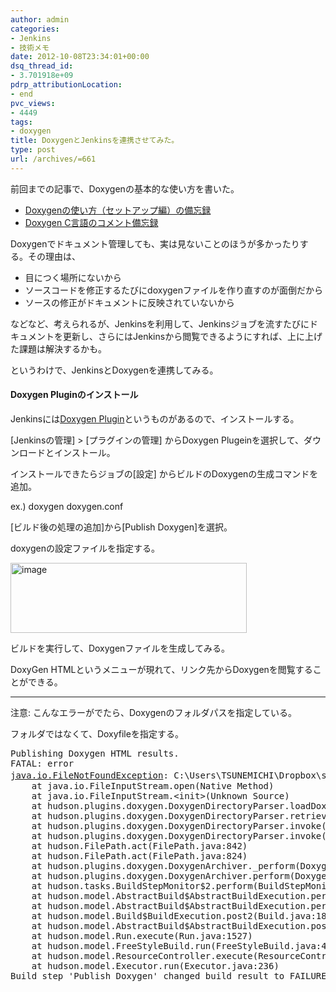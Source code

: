 ```yaml
---
author: admin
categories:
- Jenkins
- 技術メモ
date: 2012-10-08T23:34:01+00:00
dsq_thread_id:
- 3.701918e+09
pdrp_attributionLocation:
- end
pvc_views:
- 4449
tags:
- doxygen
title: DoxygenとJenkinsを連携させてみた。
type: post
url: /archives/=661
---
```


前回までの記事で、Doxygenの基本的な使い方を書いた。

  * [Doxygenの使い方（セットアップ編）の備忘録][1]
  * [Doxygen C言語のコメント備忘録][2]

Doxygenでドキュメント管理しても、実は見ないことのほうが多かったりする。その理由は、

  * 目につく場所にないから
  * ソースコードを修正するたびにdoxygenファイルを作り直すのが面倒だから
  * ソースの修正がドキュメントに反映されていないから

などなど、考えられるが、Jenkinsを利用して、Jenkinsジョブを流すたびにドキュメントを更新し、さらにはJenkinsから閲覧できるようにすれば、上に上げた課題は解決するかも。

というわけで、JenkinsとDoxygenを連携してみる。

#### Doxygen Pluginのインストール

Jenkinsには[Doxygen Plugin][3]というものがあるので、インストールする。
  
[Jenkinsの管理] > [プラグインの管理] からDoxygen Plugeinを選択して、ダウンロードとインストール。

インストールできたらジョブの[設定] からビルドのDoxygenの生成コマンドを追加。
  
ex.) doxygen doxygen.conf

[ビルド後の処理の追加]から[Publish Doxygen]を選択。
  
doxygenの設定ファイルを指定する。
  
[<img style="background-image: none; padding-left: 0px; padding-right: 0px; display: inline; padding-top: 0px; border-width: 0px;" title="image" src="http://hmi-me.ciao.jp/wordpress/wp-content/uploads/image_thumb43.png" alt="image" width="378" height="112" border="0" />][4]

ビルドを実行して、Doxygenファイルを生成してみる。
  
DoxyGen HTMLというメニューが現れて、リンク先からDoxygenを閲覧することができる。

* * *

注意: こんなエラーがでたら、Doxygenのフォルダパスを指定している。
  
フォルダではなくて、Doxyfileを指定する。

<pre>Publishing Doxygen HTML results.
FATAL: error
<a href="http://stacktrace.jenkins-ci.org/search?query=java.io.FileNotFoundException">java.io.FileNotFoundException</a>: C:\Users\TSUNEMICHI\Dropbox\src\mock_study\html (アクセスが拒否されました。)
	at java.io.FileInputStream.open(Native Method)
	at java.io.FileInputStream.&lt;init&gt;(Unknown Source)
	at hudson.plugins.doxygen.DoxygenDirectoryParser.loadDoxyFile(DoxygenDirectoryParser.java:208)
	at hudson.plugins.doxygen.DoxygenDirectoryParser.retrieveDoxygenDirectoryFromDoxyfile(DoxygenDirectoryParser.java:345)
	at hudson.plugins.doxygen.DoxygenDirectoryParser.invoke(DoxygenDirectoryParser.java:53)
	at hudson.plugins.doxygen.DoxygenDirectoryParser.invoke(DoxygenDirectoryParser.java:14)
	at hudson.FilePath.act(FilePath.java:842)
	at hudson.FilePath.act(FilePath.java:824)
	at hudson.plugins.doxygen.DoxygenArchiver._perform(DoxygenArchiver.java:219)
	at hudson.plugins.doxygen.DoxygenArchiver.perform(DoxygenArchiver.java:176)
	at hudson.tasks.BuildStepMonitor$2.perform(BuildStepMonitor.java:27)
	at hudson.model.AbstractBuild$AbstractBuildExecution.perform(AbstractBuild.java:717)
	at hudson.model.AbstractBuild$AbstractBuildExecution.performAllBuildSteps(AbstractBuild.java:692)
	at hudson.model.Build$BuildExecution.post2(Build.java:183)
	at hudson.model.AbstractBuild$AbstractBuildExecution.post(AbstractBuild.java:639)
	at hudson.model.Run.execute(Run.java:1527)
	at hudson.model.FreeStyleBuild.run(FreeStyleBuild.java:46)
	at hudson.model.ResourceController.execute(ResourceController.java:88)
	at hudson.model.Executor.run(Executor.java:236)
Build step 'Publish Doxygen' changed build result to FAILURE</pre>

<pre></pre>

<pre></pre>

<pre></pre>

 [1]: https://futurismo.biz/archives/587 "Doxygenの使い方（セットアップ編）の備忘録"
 [2]: https://futurismo.biz/archives/655 "Doxygen C言語のコメント備忘録"
 [3]: https://wiki.jenkins-ci.org/display/JENKINS/Doxygen+Plugin
 [4]: http://hmi-me.ciao.jp/wordpress/wp-content/uploads/image43.png